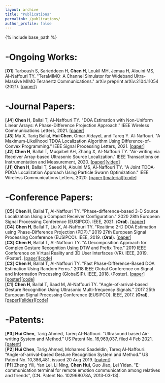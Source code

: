 ```yaml
---
layout: archive
title: "Publications"
permalink: /publications/
author_profile: false
---
```


{% include base_path %}


-Ongoing Works:
======
[**O1**] Tarboush S, Sarieddeen H, **Chen H**, Loukil MH, Jemaa H, Alouini MS, Al-Naffouri TY. "TeraMIMO: A Channel Simulator for Wideband Ultra-Massive MIMO Terahertz Communications." arXiv preprint arXiv:2104.11054 (2021). \[[paper](https://arxiv.org/pdf/2104.11054.pdf)\]\

-Journal Papers:
======
[**J4**] **Chen H**, Ballal T, Al-Naffouri TY. "DOA Estimation with Non-Uniform Linear Arrays: A Phase-Difference Projection Approach." IEEE Wireless Communications Letters, 2021. \[[paper](https://ieeexplore.ieee.org/document/9506874)\]\
[**J3**] Ma X, Tarig Ballal, **Hui Chen**, Omar Aldayel, and Tareq Y. Al-Naffouri. "A Maximum-Likelihood TDOA Localization Algorithm Using Difference-of-Convex Programming." IEEE Signal Processing Letters, 2021. \[[paper](https://ieeexplore.ieee.org/stamp/stamp.jsp?arnumber=9325001)\]\
[**J2**] **Chen H**, Ballal T, Muqaibel AH, Zhang X, Al-Naffouri TY. "Air-writing via Receiver Array-based Ultrasonic Source Localization." IEEE Transactions on Instrumentation and Measurement, 2020. \[[paper](https://ieeexplore.ieee.org/stamp/stamp.jsp?arnumber=9082625)\]\[[video](https://www.youtube.com/watch?v=XRi2iezsG4Q)\]\
[**J1**] **Chen H**, Ballal T, Saeed N, Alouini MS, Al-Naffouri TY. "A Joint TDOA-PDOA Localization Approach Using Particle Swarm Optimization." IEEE Wireless Communications Letters, 2020. \[[paper](https://ieeexplore.ieee.org/iel7/5962382/6065724/09062333.pdf)\]\[[material](https://www.researchgate.net/publication/340460207_A_Lower_Bound_for_Joint_TDOA-PDOA_Localization)\]\[[code](https://github.com/chenhui07c8/Localization-algorithms/tree/master/TDOA-PDOA%20Localization)\]

-Conference Papers:
======
[**C5**] **Chen H**, Ballal T, Al-Naffouri TY. "Phase-difference-based 3-D Source Localization Using a Compact Receiver Configuration." 2020 28th European Signal Processing Conference (EUSIPCO). IEEE, 2021. (**Oral**). \[[paper](https://www.researchgate.net/publication/342444512_Phase-difference-based_3-D_Source_Localization_Using_a_Compact_Receiver_Configuration)\]\
[**C4**] **Chen H**, Ballal T, Liu X, Al-Naffouri TY. "Realtime 2-D DOA Estimation using Phase-Difference Projection (PDP).” 2019 27th European Signal Processing Conference (EUSIPCO). IEEE, 2019. (**Oral**). \[[paper](https://ieeexplore.ieee.org/stamp/stamp.jsp?arnumber=8902804&tag=1)\]\
[**C3**] **Chen H**, Ballal T, Al-Naffouri TY. "A Decomposition Approach for Complex Gesture Recognition Using DTW and Prefix Tree." 2019 IEEE Conference on Virtual Reality and 3D User Interfaces (VR). IEEE, 2019. (Poster). \[[paper](https://ieeexplore.ieee.org/stamp/stamp.jsp?tp=&arnumber=8797868)\]\[[code](https://github.com/chenhui07c8/Complex-Gesture-Recognition-using-DTW-and-Prefix-Tree)\]\
[**C2**] **Chen H**, Ballal T, Al-Naffouri TY. "Fast Phase-Difference-Based DOA Estimation Using Random Ferns." 2018 IEEE Global Conference on Signal and Information Processing (GlobalSIP). IEEE, 2018. (Poster). \[[paper](https://ieeexplore.ieee.org/stamp/stamp.jsp?arnumber=8646676)\]\[[poster](https://github.com/chenhui07c8/Air-writing/blob/master/Related%20Materials/2018%20GlobalSIP%20poster.pdf)\]\[[code](https://github.com/chenhui07c8/DOA-AOA-algorithms/tree/master/2%20AOA%20Random%20Ferns)\]\
[**C1**] **Chen H**, Ballal T, Saad M, Al-Naffouri TY. "Angle-of-arrival-based Gesture Recognition Using Ultrasonic Multi-frequency Signals." 2017 25th European Signal Processing Conference (EUSIPCO). IEEE, 2017. (**Oral**). \[[paper](https://ieeexplore.ieee.org/stamp/stamp.jsp?arnumber=8081160)\]\[[slides](https://github.com/chenhui07c8/Air-writing/blob/master/Related%20Materials/2017%20Eusipco%20oral%20ppt.pdf)\]\[[code](https://github.com/chenhui07c8/DOA-AOA-algorithms/tree/master/1%20AOA%20Search)\]


-Patents:
======
[**P3**] **Hui Chen**, Tarig Ahmed, Tareq Al-Naffouri. “Ultrasound based Air-writing System and Method.” US Patent No. 16,969,037, filed 4 Feb 2021. \[[patent](https://patentimages.storage.googleapis.com/83/11/f1/426dea83615411/US20210033693A1.pdf)\]\
[**P2**] **Hui Chen**, Tarig Ahmed, Mohamed Saadeldin, Tareq Al-Naffouri. “Angle-of-arrival-based Gesture Recognition System and Method.” US Patent No. 10,386,481, issued 20 Aug 2019. \[[patent](https://patentimages.storage.googleapis.com/29/ed/66/3c72c30f788e26/US10386481.pdf)\]\
[**P1**] Zheng Yili, Yan Lei, Li Ning, **Chen Hui**, Guo Jiao, Lei Yidan. "E-communication terminal for remote emotion communication among relatives and friends”, (CN. Patent No. 102968078A, 2013-03-13).
